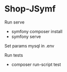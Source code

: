 # Shop-JSymf

Run serve 
- symfony composer install
- symfony serve

Set params mysql in .env

Run tests

- composer run-script test
